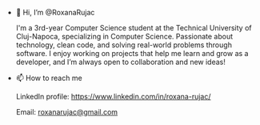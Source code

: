 - 👋 Hi, I’m @RoxanaRujac

  I'm a 3rd-year Computer Science student at the Technical University of Cluj-Napoca, specializing in Computer Science.
  Passionate about technology, clean code, and solving real-world problems through software.
  I enjoy working on projects that help me learn and grow as a developer, and I’m always open to collaboration and new ideas!

- 📫 How to reach me
  
    LinkedIn profile: https://www.linkedin.com/in/roxana-rujac/
  
    Email: roxanarujac@gmail.com

<!---
RoxanaRujac/RoxanaRujac is a ✨ special ✨ repository because its `README.md` (this file) appears on your GitHub profile.
You can click the Preview link to take a look at your changes.
--->
